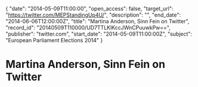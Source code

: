 {
  "date": "2014-05-09T11:00:00", 
  "open_access": false, 
  "target_url": "https://twitter.com/MEPStandingUp4U/", 
  "description": "", 
  "end_date": "2014-06-06T12:00:00Z", 
  "title": "Martina Anderson, Sinn Fein on Twitter", 
  "record_id": "20140509T110000/UD7TTLKlKccJWnCPuuwkPw==", 
  "publisher": "twitter.com", 
  "start_date": "2014-05-09T11:00:00Z", 
  "subject": "European Parliament Elections 2014"
}

# Martina Anderson, Sinn Fein on Twitter

